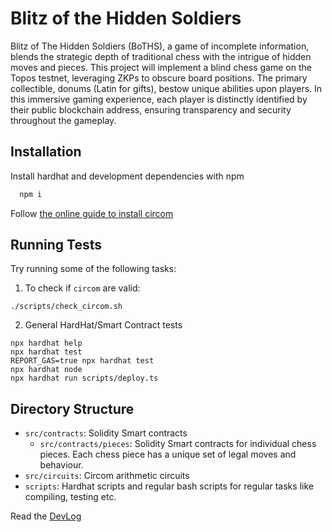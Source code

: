 # Blitz of the Hidden Soldiers

Blitz of The Hidden Soldiers (BoTHS), a game of incomplete information, blends the strategic depth of traditional chess with the intrigue of hidden moves and pieces. This project will implement a blind chess game on the Topos testnet, leveraging ZKPs to obscure board positions. The primary collectible, donums (Latin for gifts), bestow unique abilities upon players. In this immersive gaming experience, each player is distinctly identified by their public blockchain address, ensuring transparency and security throughout the gameplay.

## Installation

Install hardhat and development dependencies with npm

```bash
  npm i
```

Follow [the online guide to install circom](https://docs.circom.io/getting-started/installation/)
    
## Running Tests

Try running some of the following tasks:

1. To check if `circom` are valid:
```shell
./scripts/check_circom.sh
```

2. General HardHat/Smart Contract tests
```shell
npx hardhat help
npx hardhat test
REPORT_GAS=true npx hardhat test
npx hardhat node
npx hardhat run scripts/deploy.ts
```



## Directory Structure
 - `src/contracts`: Solidity Smart contracts
    - `src/contracts/pieces`: Solidity Smart contracts for individual chess pieces. Each chess piece has a unique set of legal moves and behaviour.
 - `src/circuits`: Circom arithmetic circuits
 - `scripts`: Hardhat scripts and regular bash scripts for regular tasks like compiling, testing etc.

Read the [DevLog](https://tobetek.github.io/blitz-of-the-hidden-soldiers-devlog)

